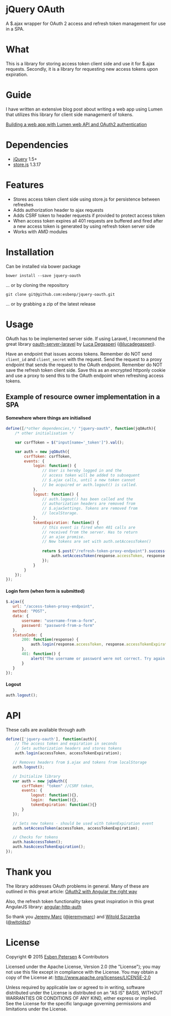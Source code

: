 jQuery OAuth
============
A $.ajax wrapper for OAuth 2 access and refresh token management for use in a SPA.

# What
This is a library for storing access token client side and use it for $.ajax requests. Secondly, it is a library for
requesting new access tokens upon expiration.

# Guide

I have written an extensive blog post about writing a web app using Lumen that utilizes this library for client side 
management of tokens.

[Building a web app with Lumen web API and OAuth2 authentication](http://esbenp.github.io/2015/05/26/lumen-web-api-oauth-2-authentication/)

# Dependencies
* [jQuery](https://github.com/jquery/jquery) 1.5+
* [store.js](https://github.com/marcuswestin/store.js) 1.3.17

# Features
* Stores access token client side using store.js for persistence between refreshes
* Adds authorization header to ajax requests
* Adds CSRF token to header requests if provided to protect access token
* When access token expires all 401 requests are buffered and fired after a new access token is generated by using
refresh token server side
* Works with AMD modules

# Installation
Can be installed via bower package
```
bower install --save jquery-oauth
```

... or by cloning the repository
```
git clone git@github.com:esbenp/jquery-oauth.git
```
... or by grabbing a zip of the latest release

# Usage
OAuth has to be implemented server side. If using Laravel, I recommend the great library
[oauth-server-laravel](https://github.com/lucadegasperi/oauth2-server-laravel) by
[Luca Degasperi](https://github.com/lucadegasperi) ([@lucadegasperi](https://twitter.com/lucadegasperi)).

Have an endpoint that issues access tokens. Remember do NOT send ```client_id``` and ```client_secret``` with the request.
Send the request to a proxy endpoint that sends the request to the OAuth endpoint. Remember do NOT save the refresh
token client side. Save this as an encrypted httponly cookie and use a proxy to send this to the OAuth endpoint when
refreshing access tokens.

## Example of resource owner implementation in a SPA
#### Somewhere where things are initialised
```javascript
define([/*other dependencies,*/ "jquery-oauth", function(jqOAuth){
	/* other initialisation */

	var csrfToken = $("input[name='_token']").val();	

	var auth = new jqOAuth({
        csrfToken: csrfToken,
        events: {
            login: function() {
                // User is hereby logged in and the 
                // access token will be added to subsequent
                // $.ajax calls, until a new token cannot 
                // be acquired or auth.logout() is called.
            },
            logout: function() {
                // auth.logout() has been called and the 
                // authorization headers are removed from 
                // $.ajaxSettings. Tokens are removed from
                // localStorage.
            },
            tokenExpiration: function() {
	            // this event is fired when 401 calls are 
	            // received from the server. Has to return 
	            // an ajax promise. 
	            // New tokens are set with auth.setAccessToken()
	            
                return $.post("/refresh-token-proxy-endpoint").success(function(response){
                    auth.setAccessToken(response.accessToken, response.accessTokenExpiration);
                });
            }
        }
    });
});
```

#### Login form (when form is submitted)
```javascript
$.ajax({
   url: "/access-token-proxy-endpoint",
   method: "POST",
   data: {
       username: "username-from-a-form",
       password: "password-from-a-form"
   },
   statusCode: {
       200: function(response) {
           auth.login(response.accessToken, response.accessTokenExpiration);
       },
       401: function() {
           alert("The username or password were not correct. Try again.");
       }
   }
});
```

#### Logout
```javascript
auth.logout();
```

# API
These calls are available through auth

```javascript
define(['jquery-oauth'], function(auth){
    // The access token and expiration in seconds
    // Sets authorization headers and stores tokens
    auth.login(accessToken, accessTokenExpiration);

   // Removes headers from $.ajax and tokens from localStorage
   auth.logout();

   // Initialize library
   var auth = new jqOAuth({
       csrfToken: "token" //CSRF token,
       events: {
           logout: function(){},
           login:  function(){},
           tokenExpiration: function(){}
       }	
   });

   // Sets new tokens - should be used with tokenExpiration event
   auth.setAccessToken(accessToken, accessTokenExpiration);

   // Checks for tokens
   auth.hasAccessToken();
   auth.hasAccessTokenExpiration();
});
```

# Thank you
The library addresses OAuth problems in general. Many of these are outlined in this great article:
[OAuth2 with Angular the right way](http://jeremymarc.github.io/2014/08/14/oauth2-with-angular-the-right-way/)

Also, the refresh token functionality takes great inspiration in this great AngularJS library:
[angular-http-auth](https://github.com/witoldsz/angular-http-auth)

So thank you [Jeremy Marc](https://github.com/jeremymarc) ([@jeremymarc](https://twitter.com/jeremymarc)) and
[Witold Szczerba](https://github.com/witoldsz) ([@witoldsz](https://twitter.com/witoldsz))

# License
Copyright © 2015 [Esben Petersen](http://github.com/esbenp) & Contributors

Licensed under the Apache License, Version 2.0 (the "License"); you may not use this file except in compliance with
the License. You may obtain a copy of the License at: http://www.apache.org/licenses/LICENSE-2.0

Unless required by applicable law or agreed to in writing, software distributed under the License is distributed on an
"AS IS" BASIS, WITHOUT WARRANTIES OR CONDITIONS OF ANY KIND, either express or implied. See the License for the specific
language governing permissions and limitations under the License.
